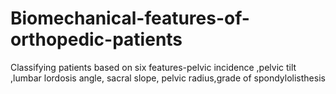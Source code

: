 # Biomechanical-features-of-orthopedic-patients
Classifying patients based on six features-pelvic incidence ,pelvic tilt ,lumbar lordosis angle, sacral slope, pelvic radius,grade of spondylolisthesis
